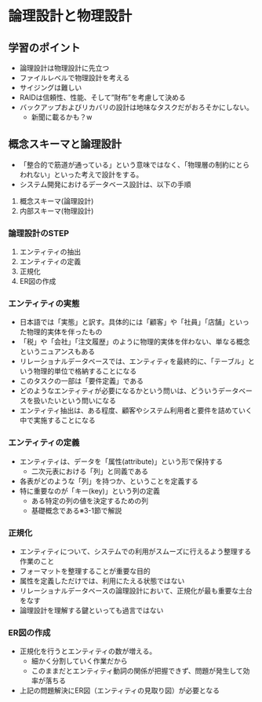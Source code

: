 # 論理設計と物理設計
## 学習のポイント
- 論理設計は物理設計に先立つ
- ファイルレベルで物理設計を考える
- サイジングは難しい
- RAIDは信頼性、性能、そして”財布”を考慮して決める
- バックアップおよびリカバリの設計は地味なタスクだがおろそかにしない。
  - 新聞に載るかも？w
## 概念スキーマと論理設計
- 「整合的で筋道が通っている」という意味ではなく、「物理層の制約にとらわれない」といった考えで設計をする。
- システム開発におけるデータベース設計は、以下の手順
1. 概念スキーマ(論理設計)
2. 内部スキーマ(物理設計)
### 論理設計のSTEP
1. エンティティの抽出
2. エンティティの定義
3. 正規化
4. ER図の作成
### エンティティの実態
- 日本語では「実態」と訳す。具体的には「顧客」や「社員」「店舗」といった物理的実体を伴ったもの
- 「税」や「会社」「注文履歴」のように物理的実体を伴わない、単なる概念というニュアンスもある
- リレーショナルデータベースでは、エンティティを最終的に、「テーブル」という物理的単位で格納することになる
- このタスクの一部は「要件定義」である
- どのようなエンティティが必要になるかという問いは、どういうデータベースを扱いたいという問いになる
- エンティティ抽出は、ある程度、顧客やシステム利用者と要件を詰めていく中で実施することになる
### エンティティの定義
- エンティティは、データを「属性(attribute)」という形で保持する
  - 二次元表における「列」と同義である
- 各表がどのような「列」を持つか、ということを定義する
- 特に重要なのが「キー(key)」という列の定義
  - ある特定の列の値を決定するための列
  - 基礎概念である※3-1節で解説

### 正規化
- エンティティについて、システムでの利用がスムーズに行えるよう整理する作業のこと
- フォーマットを整理することが重要な目的
- 属性を定義しただけでは、利用にたえる状態ではない
- リレーショナルデータベースの論理設計において、正規化が最も重要な土台をなす
- 論理設計を理解する鍵といっても過言ではない

### ER図の作成
- 正規化を行うとエンティティの数が増える。
  - 細かく分割していく作業だから
  - このままだとエンティティ動詞の関係が把握できず、問題が発生して効率が落ちる
- 上記の問題解決にER図（エンティティの見取り図）が必要となる
